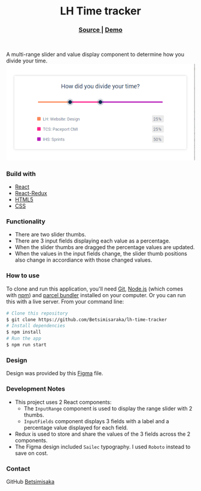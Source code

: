 <h1 align="center">LH Time tracker</h1>
<div align="center">
  <h3>
    <a href="https://github.com/Betsimisaraka/lh-time-tracker">
      Source
    </a>
    <span> | </span>
    <a href="https://lh-time-tracker.netlify.app/">
      Demo
    </a>
  </h3>
</div>
<br/>

A multi-range slider and value display component to determine how you divide your time.
![application-screenshot](public/images/lh-time-tracker-screenshot.png)

### Build with

- [React](https://reactjs.org/)
- [React-Redux](https://react-redux.js.org/)
- [HTML5](https://html.org/)
- [CSS](https://css.org)

### Functionality

- There are two slider thumbs.
- There are 3 input fields displaying each value as a percentage.
- When the slider thumbs are dragged the percentage values are updated.
- When the values in the input fields change, the slider thumb positions also change in accordiance with those changed values.

### How to use

To clone and run this application, you'll need [Git](https://git-scm.com), [Node.js](https://nodejs.org/en/download/) (which comes with [npm](http://npmjs.com)) and [parcel bundler](https://parceljs.org/getting_started.html) installed on your computer. Or you can run this with a live server. From your command line:

```bash
# Clone this repository
$ git clone https://github.com/Betsimisaraka/lh-time-tracker
# Install dependencies
$ npm install
# Run the app
$ npm run start
```

### Design

Design was provided by this [Figma](https://www.figma.com/file/6FjQW1TqHZBy38Jh567a8K/?node-id=81%3A2) file.

### Development Notes

- This project uses 2 React components:
  - The `InputRange` component is used to display the range slider with 2 thumbs.
  - `InputFields` component displays 3 fields with a label and a percentage value displayed for each field.
- Redux is used to store and share the values of the 3 fields across the 2 components.
- The Figma design included `Sailec` typography. I used `Roboto` instead to save on cost.

### Contact

GitHub [Betsimisaka](https://{github.com/Betsimisaraka})
